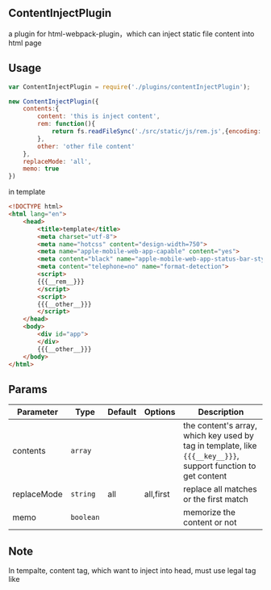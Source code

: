 ## ContentInjectPlugin
a plugin for html-webpack-plugin，which can inject static file content into html page

## Usage
```javascript
var ContentInjectPlugin = require('./plugins/contentInjectPlugin');

new ContentInjectPlugin({
    contents:{
        content: 'this is inject content',
        rem: function(){
            return fs.readFileSync('./src/static/js/rem.js',{encoding:'utf8'});
        },
        other: 'other file content'
    },
    replaceMode: 'all',
    memo: true
})
```   
in template

```html
<!DOCTYPE html>
<html lang="en">
    <head>
        <title>template</title>
        <meta charset="utf-8">
        <meta name="hotcss" content="design-width=750">
        <meta name="apple-mobile-web-app-capable" content="yes">
        <meta content="black" name="apple-mobile-web-app-status-bar-style">
        <meta content="telephone=no" name="format-detection">
        <script>
        {{{__rem__}}}
        </script>
        <script>
        {{{__other__}}}
        </script>
    </head>
    <body>
        <div id="app">
        </div>
        {{{__other__}}}
    </body>
</html>
```

## Params

Parameter | Type | Default | Options | Description
--------- | ---- | ------| ----- |---------------
contents    | `array` |  |  | the content's array, which key used by tag in template, like `{{{__key__}}}`, support function to get content
replaceMode   | `string` | all | all,first | replace all matches or the first match
memo | `boolean` |  |  | memorize the content or not

## Note

In tempalte, content tag, which want to inject into head, must use legal tag like <script> wrapped, if not, it will be injected into body.